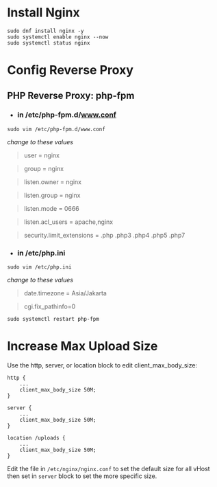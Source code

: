 # Install Nginx
```
sudo dnf install nginx -y
sudo systemctl enable nginx --now
sudo systemctl status nginx
```
# Config Reverse Proxy
## PHP Reverse Proxy: php-fpm
- ### in /etc/php-fpm.d/www.conf
```
sudo vim /etc/php-fpm.d/www.conf
```
_change to these values_
> user = nginx

> group = nginx

> listen.owner = nginx

> listen.group = nginx

> listen.mode = 0666

> listen.acl_users = apache,nginx

> security.limit_extensions = .php .php3 .php4 .php5 .php7

- ### in /etc/php.ini
```
sudo vim /etc/php.ini
```
_change to these values_
> date.timezone = Asia/Jakarta

> cgi.fix_pathinfo=0
```
sudo systemctl restart php-fpm
```

# Increase Max Upload Size
Use the http, server, or location block to edit client_max_body_size:
```nginx
http {
    ...
    client_max_body_size 50M;
}

server {
    ...
    client_max_body_size 50M;
}

location /uploads {
    ...
    client_max_body_size 50M;
}
```
Edit the file in `/etc/nginx/nginx.conf` to set the default size for all vHost then set in `server` block to set the more specific size.